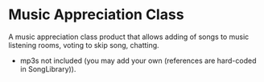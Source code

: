 # Music Appreciation Class

A music appreciation class product that allows adding of songs to music listening rooms, voting to skip song, chatting.

- mp3s not included (you may add your own (references are hard-coded in SongLibrary)).
